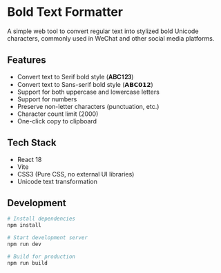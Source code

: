 # Bold Text Formatter

A simple web tool to convert regular text into stylized bold Unicode characters, commonly used in WeChat and other social media platforms.

## Features
- Convert text to Serif bold style (𝐀𝐁𝐂𝟏𝟐𝟑)
- Convert text to Sans-serif bold style (𝗔𝗕𝗖𝟬𝟭𝟮)
- Support for both uppercase and lowercase letters
- Support for numbers
- Preserve non-letter characters (punctuation, etc.)
- Character count limit (2000)
- One-click copy to clipboard

## Tech Stack

- React 18
- Vite
- CSS3 (Pure CSS, no external UI libraries)
- Unicode text transformation

## Development

```bash
# Install dependencies
npm install

# Start development server
npm run dev

# Build for production
npm run build
```
